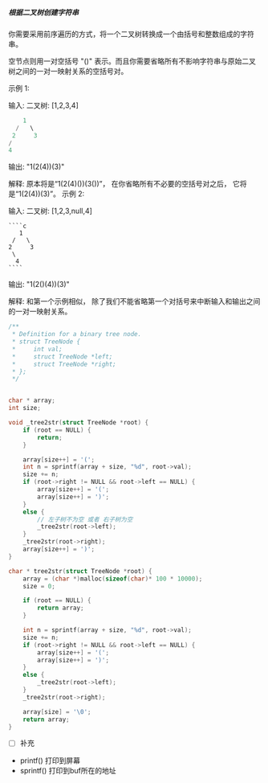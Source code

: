 ##### 根据二叉树创建字符串

你需要采用前序遍历的方式，将一个二叉树转换成一个由括号和整数组成的字符串。

空节点则用一对空括号 "()" 表示。而且你需要省略所有不影响字符串与原始二叉树之间的一对一映射关系的空括号对。

示例 1:

输入: 二叉树: [1,2,3,4]

   ````c
       1
     /   \
    2     3
   /    
  4     
   ````



输出: "1(2(4))(3)"

解释: 原本将是“1(2(4)())(3())”，
在你省略所有不必要的空括号对之后，
它将是“1(2(4))(3)”。
示例 2:

输入: 二叉树: [1,2,3,null,4]

    ````c
       1
     /   \
    2     3
     \  
      4 
    ````



输出: "1(2()(4))(3)"

解释: 和第一个示例相似，
除了我们不能省略第一个对括号来中断输入和输出之间的一对一映射关系。





````c
/**
 * Definition for a binary tree node.
 * struct TreeNode {
 *     int val;
 *     struct TreeNode *left;
 *     struct TreeNode *right;
 * };
 */


char * array;
int size;

void _tree2str(struct TreeNode *root) {
	if (root == NULL) {
		return;
	}

	array[size++] = '(';
	int n = sprintf(array + size, "%d", root->val);
	size += n;
	if (root->right != NULL && root->left == NULL) {
		array[size++] = '(';
		array[size++] = ')';
	}
	else {
		// 左子树不为空 或者 右子树为空
		_tree2str(root->left);
	}
	_tree2str(root->right);
	array[size++] = ')';
}

char * tree2str(struct TreeNode *root) {
	array = (char *)malloc(sizeof(char)* 100 * 10000);
	size = 0;

	if (root == NULL) {
		return array;
	}

	int n = sprintf(array + size, "%d", root->val);
	size += n;
	if (root->right != NULL && root->left == NULL) {
		array[size++] = '(';
		array[size++] = ')';
	}
	else {
		_tree2str(root->left);
	}
	_tree2str(root->right);

	array[size] = '\0';
	return array;
}
````



- [ ] 补充

- printf()  打印到屏幕
- sprintf() 打印到buf所在的地址